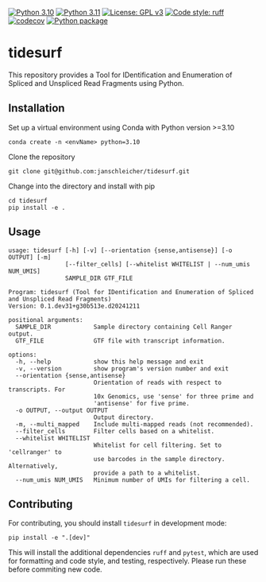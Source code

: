 [![Python 3.10](https://img.shields.io/badge/python-3.10-blue.svg)](https://www.python.org/downloads/release/python-31015/)
[![Python 3.11](https://img.shields.io/badge/python-3.11-blue.svg)](https://www.python.org/downloads/release/python-31110/)
[![License: GPL v3](https://img.shields.io/badge/License-GPLv3-blue.svg)](https://www.gnu.org/licenses/gpl-3.0)
[![Code style: ruff](https://img.shields.io/badge/code%20style-ruff-red)](https://github.com/astral-sh/ruff)
[![codecov](https://codecov.io/gh/janschleicher/tidesurf/branch/main/graph/badge.svg?token=dMenu3eZkX)](https://codecov.io/gh/janschleicher/tidesurf)
[![Python package](https://github.com/janschleicher/tidesurf/actions/workflows/python-package.yml/badge.svg?branch=main)](https://github.com/janschleicher/tidesurf/actions/workflows/python-package.yml)

# tidesurf

This repository provides a Tool for IDentification and Enumeration of Spliced and Unspliced Read Fragments using Python.

## Installation

Set up a virtual environment using Conda with Python version >=3.10

    conda create -n <envName> python=3.10

Clone the repository

    git clone git@github.com:janschleicher/tidesurf.git

Change into the directory and install with pip
    
    cd tidesurf
    pip install -e .

## Usage

```
usage: tidesurf [-h] [-v] [--orientation {sense,antisense}] [-o OUTPUT] [-m]
                [--filter_cells] [--whitelist WHITELIST | --num_umis NUM_UMIS]
                SAMPLE_DIR GTF_FILE

Program: tidesurf (Tool for IDentification and Enumeration of Spliced and Unspliced Read Fragments)
Version: 0.1.dev31+g30b513e.d20241211

positional arguments:
  SAMPLE_DIR            Sample directory containing Cell Ranger output.
  GTF_FILE              GTF file with transcript information.

options:
  -h, --help            show this help message and exit
  -v, --version         show program's version number and exit
  --orientation {sense,antisense}
                        Orientation of reads with respect to transcripts. For
                        10x Genomics, use 'sense' for three prime and
                        'antisense' for five prime.
  -o OUTPUT, --output OUTPUT
                        Output directory.
  -m, --multi_mapped    Include multi-mapped reads (not recommended).
  --filter_cells        Filter cells based on a whitelist.
  --whitelist WHITELIST
                        Whitelist for cell filtering. Set to 'cellranger' to
                        use barcodes in the sample directory. Alternatively,
                        provide a path to a whitelist.
  --num_umis NUM_UMIS   Minimum number of UMIs for filtering a cell.
```

## Contributing

For contributing, you should install `tidesurf` in development mode:

    pip install -e ".[dev]"

This will install the additional dependencies `ruff` and `pytest`, which are used for formatting and code style, and testing, respectively.
Please run these before commiting new code.